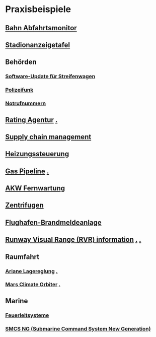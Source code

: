 # Praxisbeispiele

## [Bahn Abfahrtsmonitor](https://rephlex.de/blog/wp-content/uploads/2011/01/bahn-verspaetung.jpg)

## [Stadionanzeigetafel](https://www.sueddeutsche.de/digital/zweite-basketball-bundesliga-wenn-ein-windows-update-zum-abstieg-fuehrt-1.2410410)

## Behörden
### [Software-Update für Streifenwagen](https://www.tagesspiegel.de/berlin/bei-24-streifenwagen-streikte-die-sirene-4074244.html)
### [Polizeifunk](https://www.rbb24.de/panorama/beitrag/2022/09/berlin-brandenburg-potsdam-polizei-digital-funk-bundesweit-ausfall.html)
### [Notrufnummern](https://www.zeit.de/gesellschaft/2021-11/notrufnummer-ausgefallen-technische-stoerung-notfall)

## [Rating Agentur](https://www.reuters.com/article/us-moodys-shares-glitch-idUSN2139716320080521) [.](https://www.theregister.com/2008/07/03/moodys_computer_bug/)

## [Supply chain management](https://www.computerworld.com/article/2566843/supply-chain-system-failures-hampered-army-units-in-iraq.html) <!-- SAP US Army @Irak -->

## [Heizungssteuerung](https://www.heise.de/news/Finnland-DDoS-Attacke-auf-Heizungssteuerung-3459730.html)
## [Gas Pipeline](https://youtu.be/vme6cgnlY2M?si=PtgnbBOfVFG_fwIl) [.](https://en.wikipedia.org/wiki/At_the_Abyss)

## [AKW Fernwartung](https://www.swissrights.ch/parlament/Gefahrf%C3%BCrdasAKWM%C3%BChlebergdurchFernwartungdesComputersystemsFragw%C3%BCrdige%C3%9CberwachungdesEnsi-4291.php)
## [Zentrifugen](https://de.wikipedia.org/wiki/Stuxnet#Ziele)

## [Flughafen-Brandmeldeanlage](https://de.wikipedia.org/wiki/Bau_des_Flughafens_Berlin_Brandenburg#2011_%E2%80%93_Erste_Probleme_mit_der_Brandmeldeanlage)

## [Runway Visual Range (RVR) information](https://arstechnica.com/information-technology/2015/11/failed-windows-3-1-system-blamed-for-taking-out-paris-airport/) [.](https://www.zdnet.com/article/a-23-year-old-windows-3-1-system-failure-crashed-paris-airport/) [.](https://www.digitaltrends.com/computing/windows-3-1-crash-puts-french-airport-out-of-commission/) <!-- Windows 3.1 -->

## Raumfahrt
### [Ariane Lagereglung](https://www.swr.de/wissen/beruehmte-technik-fails-start-der-ariane-5-100.html) [.](https://de.wikipedia.org/wiki/Ariane_5#Fehlgeschlagener_Erstflug) <!-- UInt16-Overflow -->
### [Mars Climate Orbiter](https://www.spiegel.de/wissenschaft/mensch/mars-climate-orbiter-absturz-wegen-leichtsinnsfehler-beim-rechnen-a-44777.html) [.](https://de.wikipedia.org/wiki/Mars_Climate_Orbiter#Verlust) <!-- Newton vs Pounds of Force -->

## Marine
### [Feuerleitsysteme](https://media.ccc.de/v/23C3-1429-de-fnord_jahresrueckblick#t=1157) <!-- Feature creep  -->
### [SMCS NG (Submarine Command System New Generation)](https://en.wikipedia.org/wiki/Submarine_Command_System#SMCS-NG_as_first_deployment_of_%22Windows_for_Warships%22)

